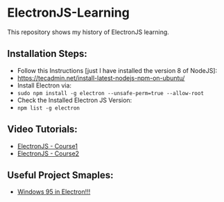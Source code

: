 # ElectronJS-Learning
This repository shows my history of ElectronJS learning.

## Installation Steps:
- Follow this Instructions [just I have installed the version 8 of NodeJS]:
- https://tecadmin.net/install-latest-nodejs-npm-on-ubuntu/
- Install Electron via:
- `sudo npm install -g electron --unsafe-perm=true --allow-root`
- Check the Installed Electron JS Version:
- `npm list -g electron`

## Video Tutorials:
- [ElectronJS - Course1](https://www.youtube.com/playlist?list=PLYxzS__5yYQmocPoLUiEAfD1cJNjhdQar)
- [ElectronJS - Course2](https://www.youtube.com/playlist?list=PLC3y8-rFHvwiCJD3WrAFUrIMkGVDE0uqW)

## Useful Project Smaples:
- [Windows 95 in Electron!!!](https://github.com/felixrieseberg/windows95)
